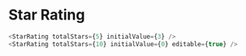 # Star Rating

```js
<StarRating totalStars={5} initialValue={3} />
<StarRating totalStars={10} initialValue={0} editable={true} />
```
